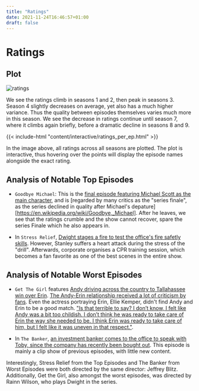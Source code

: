 ```yaml
---
title: "Ratings"
date: 2021-11-24T16:46:57+01:00
draft: false
---
```


# Ratings

## Plot

![ratings]({{<baseurl>}}/images/ratings_seasons.png)

We see the ratings climb in seasons 1 and 2, then peak in seasons 3. Season 4 slightly decreases on average, yet also has a much higher variance. Thus the quality between episodes themselves varies much more in this season. We see the decrease in ratings continue until season 7, where it climbs again briefly, before a dramatic decline in seasons 8 and 9.

{{< include-html "content/interactive/ratings_per_ep.html" >}}

In the image above, all ratings across all seasons are plotted. The plot is interactive, thus hovering over the points will display the episode names alongside the exact rating.


## Analysis of Notable Top Episodes

- `Goodbye Michael`: This is the [final episode featuring Michael Scott as the main character](https://theoffice.fandom.com/wiki/Goodbye,_Michael?so=search), and is [regarded by many critics as the "series finale", as the series declined in quality after Michael's depature][https://en.wikipedia.org/wiki/Goodbye,_Michael]. After he leaves, we see that the ratings crumble and the show cannot recover, spare the series Finale which he also appears in. 

- In `Stress Relief`, [Dwight stages a fire to test the office's fire safetly skills](https://theoffice.fandom.com/wiki/Stress_Relief). However, Stanley suffers a heart attack during the stress of the "drill". Afterwards, corporate organises a CPR training session, which becomes a fan favorite as one of the best scenes in the entire show.

## Analysis of Notable Worst Episodes

- `Get The Girl` features [Andy driving across the country to Tallahassee win over Erin](https://theoffice.fandom.com/wiki/Get_the_Girl?so=search). [The Andy-Erin relationship received a lot of criticism by fans](https://screenrant.com/the-office-worst-episodes-imdb/). Even the actress portraying Erin, Ellie Kemper, didn't find Andy and Erin to be a good match. ["Is that terrible to say? I don’t know, I felt like Andy was a bit too childish. I don’t think he was ready to take care of Erin the way she needed to be. I think Erin was ready to take care of him, but I felt like it was uneven in that respect."](https://www.cinemablend.com/television/2553336/why-the-offices-ellie-kemper-wasnt-exactly-a-fan-of-erin-and-andys-relationship).

- In `The Banker`, [an investment banker comes to the office to speak with Toby, since the company has recently been bought out](https://theoffice.fandom.com/wiki/The_Banker). This episode is mainly a clip show of previous episodes, with little new content.

Interestingly, Stress Relief from the Top Episodes and The Banker from Worst Episodes were both directed by the same director: Jeffrey Blitz. Additionally, Get the Girl, also amongst the worst episodes, was directed by Rainn Wilson, who plays Dwight in the series.